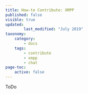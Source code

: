 ```yaml
---
title: How-to Contribute: XMPP
published: false
visible: true
updated:
        last_modified: "July 2019"
taxonomy:
    category:
        - docs
    tags:
        - contribute
        - xmpp
        - chat
page-toc:
    active: false
---
```

ToDo

